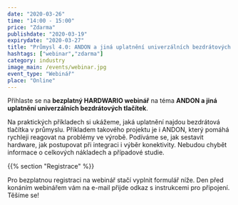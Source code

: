 ```yaml
---
date: "2020-03-26"
time: "14:00 - 15:00"
price: "Zdarma"
publishdate: "2020-03-19"
expirydate: "2020-03-27"
title: "Průmysl 4.0: ANDON a jiná uplatnění univerzálních bezdrátových tlačítek - postupy, případové studie, náklady"
hashtags: ["webinar","zdarma"]
category: industry
image_main: /events/webinar.jpg
event_type: "Webinář"
place: "Online"
---
```


Přihlaste se na **bezplatný HARDWARIO webinář** na téma **ANDON a jiná uplatnění univerzálních bezdrátových tlačítek**.

Na praktických příkladech si ukážeme, jaká uplatnění najdou bezdrátová tlačítka v průmyslu. Příkladem takového projektu je i ANDON, který pomáhá rychleji reagovat na problémy ve výrobě. Podíváme se, jak sestavit hardware, jak postupovat při integraci i výběr konektivity. Nebudou chybět informace o celkových nákladech a případové studie.

{{% section "Registrace" %}}

Pro bezplatnou registraci na webinář stačí vyplnit formulář níže. Den před konáním webinářem vám na e-mail přijde odkaz s instrukcemi pro připojení. Těšíme se!

<script charset="utf-8" type="text/javascript" src="//js.hsforms.net/forms/shell.js"></script>
<script>
  hbspt.forms.create({
	portalId: "5453210",
	formId: "0f59b093-130b-42cf-82e9-3236a5f3da4a"
});
</script>
